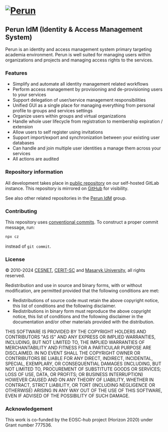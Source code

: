 # [![Perun](https://webcentrum.muni.cz/media/3153530/perun.svg)](https://perun-aai.org)

## Perun IdM (Identity & Access Management System)

Perun is an identity and access management system primary targeting academia environment. Perun is well suited for managing users within organizations and projects and managing access rights to the services.

### Features

- Simplify and automate all identity management related workflows
- Perform access management by provisioning and de-provisioning users to your services
- Support delegation of user/service management responsibilities
- Unified GUI as a single place for managing everything from personal profile to groups and services settings
- Organize users within groups and virtual organizations
- Handle whole user lifecycle from registration to membership expiration / extension
- Allow users to self register using invitations
- Support import/export and synchronization between your existing user databases
- Can handle and join multiple user identities a manage them across your services
- All actions are audited

### Repository information

All development takes place in [public repository](https://gitlab.ics.muni.cz/perun/perun-idm/perun) on our self-hosted GitLab instance. This repository is mirrored on [GitHub](https://github.com/CESNET/perun) for visibility.

See also other related repositories in the [Perun IdM](https://gitlab.ics.muni.cz/perun/perun-idm) group.

### Contributing

This repository uses [conventional commits](https://www.conventionalcommits.org/en/v1.0.0/). To construct a proper commit message, run:

```sh
npx cz
```

instead of `git commit`.

### License

&copy; 2010-2024 [CESNET](https://www.cesnet.cz/?lang=en), [CERIT-SC](https://www.cerit-sc.cz/en/index.html) and [Masaryk University](https://www.muni.cz/en), all rights reserved.

Redistribution and use in source and binary forms, with or without modification, are permitted provided that the following conditions are met:

- Redistributions of source code must retain the above copyright notice, this list of conditions and the following disclaimer.
- Redistributions in binary form must reproduce the above copyright notice, this list of conditions and the following disclaimer in the documentation and/or other materials provided with the distribution.

THIS SOFTWARE IS PROVIDED BY THE COPYRIGHT HOLDERS AND
CONTRIBUTORS "AS IS" AND ANY EXPRESS OR IMPLIED WARRANTIES,
INCLUDING, BUT NOT LIMITED TO, THE IMPLIED WARRANTIES OF
MERCHANTABILITY AND FITNESS FOR A PARTICULAR PURPOSE ARE
DISCLAIMED. IN NO EVENT SHALL THE COPYRIGHT OWNER OR CONTRIBUTORS
BE LIABLE FOR ANY DIRECT, INDIRECT, INCIDENTAL, SPECIAL,
EXEMPLARY, OR CONSEQUENTIAL DAMAGES (INCLUDING, BUT NOT LIMITED
TO, PROCUREMENT OF SUBSTITUTE GOODS OR SERVICES; LOSS OF USE,
DATA, OR PROFITS; OR BUSINESS INTERRUPTION) HOWEVER CAUSED AND ON
ANY THEORY OF LIABILITY, WHETHER IN CONTRACT, STRICT LIABILITY,
OR TORT (INCLUDING NEGLIGENCE OR OTHERWISE) ARISING IN ANY WAY
OUT OF THE USE OF THIS SOFTWARE, EVEN IF ADVISED OF THE
POSSIBILITY OF SUCH DAMAGE.

### Acknowledgement

This work is co-funded by the EOSC-hub project (Horizon 2020) under Grant number 777536.
